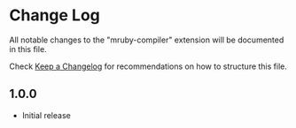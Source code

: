 # Change Log
All notable changes to the "mruby-compiler" extension will be documented in this file.

Check [Keep a Changelog](http://keepachangelog.com/) for recommendations on how to structure this file.

## 1.0.0
- Initial release
